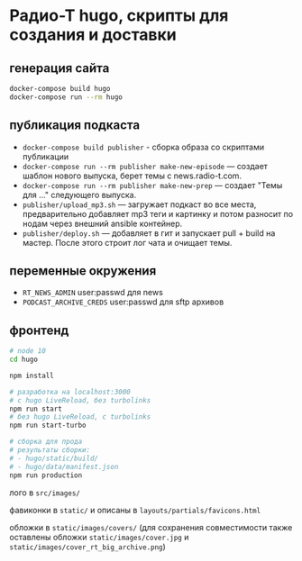 # Радио-Т hugo, скрипты для создания и доставки

## генерация сайта
```bash
docker-compose build hugo
docker-compose run --rm hugo
```

## публикация подкаста

- `docker-compose build publisher` - сборка образа со скриптами публикации
- `docker-compose run --rm publisher make-new-episode` — создает шаблон нового выпуска, берет темы с news.radio-t.com.
- `docker-compose run --rm publisher make-new-prep` — создает "Темы для ..." следующего выпуска.
- `publisher/upload_mp3.sh` — загружает подкаст во все места, предварительно добавляет mp3 теги и картинку и потом разносит по нодам через внешний ansible контейнер.
- `publisher/deploy.sh` — добавляет в гит и запускает pull + build на мастер. После этого строит лог чата и очищает темы.


## переменные окружения

- `RT_NEWS_ADMIN` user:passwd для news
- `PODCAST_ARCHIVE_CREDS` user:passwd для sftp архивов

## фронтенд

```bash
# node 10
cd hugo

npm install

# разработка на localhost:3000
# с hugo LiveReload, без turbolinks
npm run start
# без hugo LiveReload, с turbolinks
npm run start-turbo

# сборка для прода
# результаты сборки:
# - hugo/static/build/
# - hugo/data/manifest.json
npm run production
```

лого в `src/images/`

фавиконки в `static/` и описаны в `layouts/partials/favicons.html`

обложки в `static/images/covers/` (для сохранения совместимости также оставлены обложки `static/images/cover.jpg` и `static/images/cover_rt_big_archive.png`)
